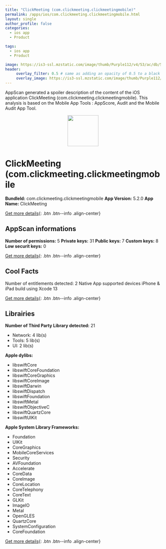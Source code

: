```yaml
---
title: "ClickMeeting (com.clickmeeting.clickmeetingmobile)"
permalink: /apps/ios/com.clickmeeting.clickmeetingmobile.html
layout: single
author_profile: false
categories: 
  - ios app 
  - Product 

tags: 
  - ios app 
  - Product 

image: https://is3-ssl.mzstatic.com/image/thumb/Purple112/v4/53/ac/db/53acdbc2-44a4-7e6a-4a52-a54b1ac617fc/AppIcon-1x_U007emarketing-0-6-0-0-85-220.png/512x512bb.jpg
header: 
     overlay_filter: 0.5 # same as adding an opacity of 0.5 to a black background
     overlay_image: https://is3-ssl.mzstatic.com/image/thumb/Purple112/v4/53/ac/db/53acdbc2-44a4-7e6a-4a52-a54b1ac617fc/AppIcon-1x_U007emarketing-0-6-0-0-85-220.png/512x512bb.jpg
---
```

AppScan generated a spoiler description of the content of the iOS application ClickMeeting (com.clickmeeting.clickmeetingmobile). This analysis is based on the Mobile App Tools : AppScore, Audit and the Mobile Audit App Tool.

  
  
<div style="text-align: center;"><img src="https://is3-ssl.mzstatic.com/image/thumb/Purple112/v4/53/ac/db/53acdbc2-44a4-7e6a-4a52-a54b1ac617fc/AppIcon-1x_U007emarketing-0-6-0-0-85-220.png/512x512bb.jpg" width="100" height="100"></div>  
  
# ClickMeeting (com.clickmeeting.clickmeetingmobile

**BundleId:** com.clickmeeting.clickmeetingmobile
**App Version:** 5.2.0
**App Name:** ClickMeeting


[Get more details](/pricing.html){: .btn .btn--info .align-center}  
  
## AppScan informations 

**Number of permissions:** 5
**Private keys:** 31
**Public keys:** 7
**Custom keys:** 8
**Low securit keys:** 0
  
[Get more details](/pricing.html){: .btn .btn--info .align-center}

## Cool Facts

Number of entitlements detected: 2
Native App
supported devices iPhone & iPad
build using Xcode 13
  
[Get more details](/pricing.html){: .btn .btn--info .align-center}

## Librairies 
**Number of Third Party Library detected:** 21
- Network: 4 lib(s)
- Tools: 5 lib(s)
- UI: 2 lib(s)

**Apple dylibs:**
- libswiftCore
- libswiftCoreFoundation
- libswiftCoreGraphics
- libswiftCoreImage
- libswiftDarwin
- libswiftDispatch
- libswiftFoundation
- libswiftMetal
- libswiftObjectiveC
- libswiftQuartzCore
- libswiftUIKit


**Apple System Library Frameworks:**
- Foundation
- UIKit
- CoreGraphics
- MobileCoreServices
- Security
- AVFoundation
- Accelerate
- CoreData
- CoreImage
- CoreLocation
- CoreTelephony
- CoreText
- GLKit
- ImageIO
- Metal
- OpenGLES
- QuartzCore
- SystemConfiguration
- CoreFoundation


  
[Get more details](/pricing.html){: .btn .btn--info .align-center}

